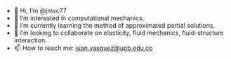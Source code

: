 - 👋 Hi, I’m @jmvc77
- 👀 I’m interested in computational mechanics.
- 🌱 I’m currently learning the method of approximated partial solutions.
- 💞️ I’m looking to collaborate on elasticity, fluid mechanics, fluid-structure interaction.
- 📫 How to reach me: juan.vasquez@upb.edu.co

<!---
jmvc77/jmvc77 is a ✨ special ✨ repository because its `README.md` (this file) appears on your GitHub profile.
You can click the Preview link to take a look at your changes.
--->
